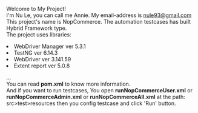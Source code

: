 Welcome to My Project! <br>
I'm Nu Le, you can call me Annie. My email-address is nule93@gmail.com <br>
This project's name is NopCommerce. The automation testcases has built Hybrid Framework type.<br>
The project uses libraries:
<li>WebDriver Manager ver 5.3.1
<li>TestNG ver 6.14.3
<li>WebDriver ver 3.141.59
<li>Extent report ver 5.0.8
       
...
<br>You can read <strong>pom.xml</strong> to know more information.
<br>And if you want to run testcases, You open <strong>runNopCommerceUser.xml</strong> or <strong>runNopCommerceAdmin.xml</strong> or <strong>runNopCommerceAll.xml</strong> at the path: src>test>resources then you config testcase and click 'Run' button. 





